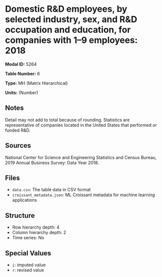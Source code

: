 # Domestic R&D employees, by selected industry, sex, and R&D occupation and education, for companies with 1–9 employees: 2018

**Modal ID:** 5264

**Table Number:** 6

**Type:** MH (Matrix Hierarchical)

**Units:** (Number)

## Notes

Detail may not add to total because of rounding. Statistics are representative of companies located in the United States that performed or funded R&D.

## Sources

National Center for Science and Engineering Statistics and Census Bureau, 2019 Annual Business Survey: Data Year 2018.

## Files

- `data.csv`: The table data in CSV format
- `croissant_metadata.json`: ML Croissant metadata for machine learning applications

## Structure

- Row hierarchy depth: 4
- Column hierarchy depth: 2
- Time series: No

## Special Values

- `i`: imputed value
- `r`: revised value
